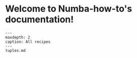# Welcome to Numba-how-to's documentation!

```{toctree}
---
maxdepth: 2
caption: All recipes
---
tuples.md
```